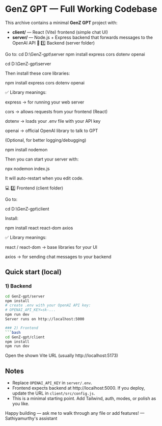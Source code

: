 # GenZ GPT — Full Working Codebase

This archive contains a minimal **GenZ GPT** project with:
- **client/** — React (Vite) frontend (simple chat UI)
- **server/** — Node.js + Express backend that forwards messages to the OpenAI API
🧠 1️⃣ Backend (server folder)

Go to:
cd D:\GenZ-gpt\server
npm install express cors dotenv openai

cd D:\GenZ-gpt\server


Then install these core libraries:

npm install express cors dotenv openai


✅ Library meanings:

express → for running your web server

cors → allows requests from your frontend (React)

dotenv → loads your .env file with your API key

openai → official OpenAI library to talk to GPT

(Optional, for better logging/debugging)

npm install nodemon


Then you can start your server with:

npx nodemon index.js


It will auto-restart when you edit code.

💻 2️⃣ Frontend (client folder)

Go to:

cd D:\GenZ-gpt\client


Install:

npm install react react-dom axios


✅ Library meanings:

react / react-dom → base libraries for your UI

axios → for sending chat messages to your backend
## Quick start (local)

### 1) Backend
```bash
cd GenZ-gpt/server
npm install
# create .env with your OpenAI API key:
# OPENAI_API_KEY=sk-...
npm run dev
Server runs on http://localhost:5000

### 2) Frontend
```bash
cd GenZ-gpt/client
npm install
npm run dev
```
Open the shown Vite URL (usually http://localhost:5173)

## Notes
- Replace `OPENAI_API_KEY` in `server/.env`.
- Frontend expects backend at http://localhost:5000. If you deploy, update the URL in `client/src/config.js`.
- This is a minimal starting point. Add Tailwind, auth, modes, or polish as you like.

Happy building — ask me to walk through any file or add features! — Sathiyamurthy's assistant
